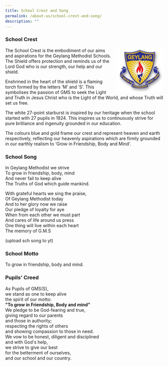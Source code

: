 ```yaml
---
title: School Crest and Song
permalink: /about-us/school-crest-and-song/
description: ""
---
```

### School Crest

<img src="/images/schlogo.png" style="width:150px;height:140px;margin-left:15px;" align = "right">

The School Crest is the embodiment of our aims and aspirations for the Geylang Methodist Schools. The Shield offers protection and reminds us of the Lord God who is our strength, our help and our shield.

Enshrined in the heart of the shield is a flaming torch formed by the letters ‘M’ and ‘S’. This symbolises the passion of GMS to seek the Light and Truth in Jesus Christ who is the Light of the World, and whose Truth will set us free.

The white 27-point starburst is inspired by our heritage when the school started with 27 pupils in 1924. This inspires us to continuously strive for pure brilliance and ingenuity grounded in our education.

The colours blue and gold frame our crest and represent heaven and earth respectively, reflecting our heavenly aspirations which are firmly grounded in our earthly realism to ‘Grow in Friendship, Body and Mind’.


### School Song

In Geylang Methodist we strive  
To grow in friendship, body, mind  
And never fail to keep alive  
The Truths of God which guide mankind.

With grateful hearts we sing the praise,  
Of Geylang Methodist today  
And to her glory now we raise  
Our pledge of loyalty for aye  
When from each other we must part  
And cares of life around us press  
One thing will live within each heart  
The memory of G.M.S

(upload sch song to yt)




### School Motto

To grow in friendship, body and mind.



### Pupils' Creed

As Pupils of GMS(S),  
we stand as one to keep alive  
the spirit of our motto:  
**"To grow in Friendship, Body and mind"**  
We pledge to be God-fearing and true,  
giving regard to our parents  
and those in authority;  
respecting the rights of others  
and showing compassion to those in need.  
We vow to be honest, diligent and disciplined  
and with God's help,  
we strive to give our best  
for the betterment of ourselves,  
and our school and our country.